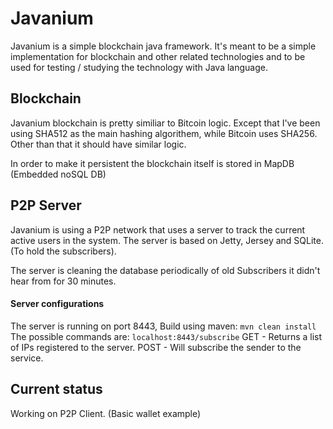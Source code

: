 # Javanium

Javanium is a simple blockchain java framework. It's meant to be a simple implementation for blockchain and other related technologies and to be used for testing / studying the technology with Java language.

## Blockchain

Javanium blockchain is pretty similiar to Bitcoin logic. Except that I've been using SHA512 as the main hashing algorithem, while Bitcoin uses SHA256. Other than that it should have similar logic.

In order to make it persistent the blockchain itself is stored in MapDB (Embedded noSQL DB)

## P2P Server

Javanium is using a P2P network that uses a server to track the current active users in the system.
The server is based on Jetty, Jersey and SQLite. (To hold the subscribers).

The server is cleaning the database periodically of old Subscribers it didn't hear from for 30 minutes.

#### Server configurations

The server is running on port 8443, Build using maven:
`mvn clean install`
The possible commands are:
`localhost:8443/subscribe`
GET - Returns a list of IPs registered to the server.
POST - Will subscribe the sender to the service.


## Current status
Working on P2P Client. (Basic wallet example)

